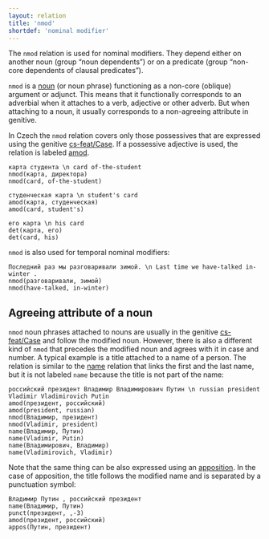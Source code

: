 ```yaml
---
layout: relation
title: 'nmod'
shortdef: 'nominal modifier'
---
```


The `nmod` relation is used for nominal modifiers. They depend either
on another noun (group “noun dependents”) or on a predicate (group
“non-core dependents of clausal predicates”).

`nmod` is a [noun](cs-pos/NOUN) (or noun phrase) functioning as a
non-core (oblique) argument or adjunct.
This means that it functionally corresponds to an adverbial when it attaches to a verb, adjective or other adverb.
But when attaching to a noun, it usually corresponds to a non-agreeing attribute in genitive. 

In Czech the `nmod` relation covers only those possessives that are expressed using the genitive [cs-feat/Case]().
If a possessive adjective is used, the relation is labeled [amod]().

~~~ sdparse
карта студента \n card of-the-student
nmod(карта, директора)
nmod(card, of-the-student)
~~~

~~~ sdparse
студенческая карта \n student's card
amod(карта, студенческая)
amod(card, student's)
~~~

~~~ sdparse
его карта \n his card
det(карта, его)
det(card, his)
~~~

`nmod` is also used for temporal nominal modifiers:

~~~ sdparse
Последний раз мы разговаривали зимой. \n Last time we have-talked in-winter .
nmod(разговаривали, зимой)
nmod(have-talked, in-winter)
~~~

## Agreeing attribute of a noun

`nmod` noun phrases attached to nouns are usually in the genitive [cs-feat/Case]() and follow the modified noun.
However, there is also a different kind of `nmod` that precedes the modified noun and agrees with it in case and number.
A typical example is a title attached to a name of a person. The relation is similar to the [name]() relation
that links the first and the last name, but it is not labeled `name` because the title is not part of the name:

~~~ sdparse
российский президент Владимир Владимироваич Путин \n russian president Vladimir Vladimirovich Putin
amod(президент, российский)
amod(president, russian)
nmod(Владимир, президент)
nmod(Vladimir, president)
name(Владимир, Путин)
name(Vladimir, Putin)
name(Владимирович, Владимир)
name(Vladimirovich, Vladimir)
~~~

Note that the same thing can be also expressed using an [apposition](appos).
In the case of apposition, the title follows the modified name and is separated by a punctuation symbol:

~~~ sdparse
Владимир Путин , российский президент
name(Владимир, Путин)
punct(президент, ,-3)
amod(президент, российский)
appos(Путин, президент)
~~~
